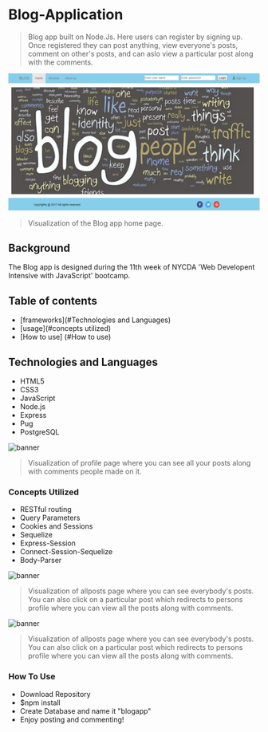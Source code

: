 # Blog-Application

> Blog app built on Node.Js. Here users can register by signing up. Once registered they can post anything, view everyone's posts, comment on other's posts, and can aslo view a particular post along with the comments.

![banner](https://github.com/mumtazakhtar/Blog-Application/blob/master/public/images/screenshots/homepage.png?raw=true)
> Visualization of the Blog app home page.


## Background

The Blog app is designed during the 11th week of NYCDA 'Web Developent Intensive with JavaScript' bootcamp.


## Table of contents

- [frameworks](#Technologies and Languages)
- [usage](#concepts utilized)
- [How to use] (#How to use)

## Technologies and Languages
+ HTML5
+ CSS3
+ JavaScript
+ Node.js
+ Express
+ Pug
+ PostgreSQL



![banner](https://github.com/mumtazakhtar/Blog-Application/blob/master/public/images/screenshots/profile?raw=true)
> Visualization of profile page where you can see all your posts along with comments people made on it.

### Concepts Utilized
+ RESTful routing
+ Query Parameters
+ Cookies and Sessions
+ Sequelize
+ Express-Session
+ Connect-Session-Sequelize
+ Body-Parser


![banner](https://github.com/mumtazakhtar/Blog-Application/blob/master/public/images/screenshots/allposts?raw=true)
> Visualization of allposts page where you can see everybody's posts. You can also click on a particular post which redirects to persons profile where you can view all the posts along with comments.

![banner](https://github.com/mumtazakhtar/Blog-Application/blob/master/public/images/screenshots/baincaposts.png?raw=true)
> Visualization of allposts page where you can see everybody's posts. You can also click on a particular post which redirects to persons profile where you can view all the posts along with comments.


### How To Use
+ Download Repository
+ $npm install
+ Create Database and name it "blogapp"
+ Enjoy posting and commenting!